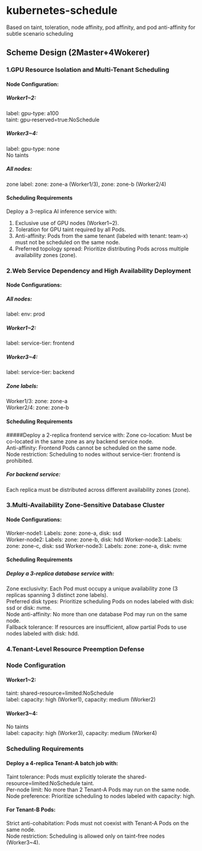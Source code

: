 # kubernetes-schedule
Based on taint, toleration, node affinity, pod affinity, and pod anti-affinity for subtle scenario scheduling

## Scheme Design (2Master+4Wokerer)
### 1.GPU Resource Isolation and Multi-Tenant Scheduling
#### Node Configuration:
##### Worker1~2:
  label:  gpu-type: a100  
  taint:  gpu-reserved=true:NoSchedule
##### Worker3~4:
  label:  gpu-type: none  
  No taints
##### All nodes:
  zone label:  zone: zone-a (Worker1/3), zone: zone-b (Worker2/4)
#### Scheduling Requirements
  Deploy a 3-replica AI inference service with:
  1. Exclusive use of GPU nodes (Worker1~2).  
  2. Toleration for GPU taint required by all Pods.  
  3. Anti-affinity: Pods from the same tenant (labeled with tenant: team-x) must not be scheduled on the same node.  
  4. Preferred topology spread: Prioritize distributing Pods across multiple availability zones (zone).
### 2.Web Service Dependency and High Availability Deployment
#### Node Configurations:
##### All nodes:
  label:  env: prod
##### Worker1~2:
  label:  service-tier: frontend
##### Worker3~4:
  label:  service-tier: backend
##### Zone labels:
  Worker1/3: zone: zone-a  
  Worker2/4: zone: zone-b
#### Scheduling Requirements
#####Deploy a 2-replica frontend service with:
  Zone co-location: Must be co-located in the same zone as any backend service node.  
  Anti-affinity: Frontend Pods cannot be scheduled on the same node.  
  Node restriction: Scheduling to nodes without service-tier: frontend is prohibited.
##### For backend service:
  Each replica must be distributed across different availability zones (zone).

### 3.Multi-Availability Zone-Sensitive Database Cluster
#### Node Configurations:
  Worker-node1: Labels: zone: zone-a, disk: ssd  
  Worker-node2: Labels: zone: zone-b, disk: hdd
  Worker-node3: Labels: zone: zone-c, disk: ssd
  Worker-node3: Labels: zone: zone-a, disk: nvme
#### Scheduling Requirements
##### Deploy a 3-replica database service with:
  Zone exclusivity: Each Pod must occupy a unique availability zone (3 replicas spanning 3 distinct zone labels).  
  Preferred disk types: Prioritize scheduling Pods on nodes labeled with disk: ssd or disk: nvme.  
  Node anti-affinity: No more than one database Pod may run on the same node.  
  Fallback tolerance: If resources are insufficient, allow partial Pods to use nodes labeled with disk: hdd.

### 4.Tenant-Level Resource Preemption Defense
### Node Configuration
#### Worker1~2:
  taint:  shared-resource=limited:NoSchedule  
  label:  capacity: high (Worker1), capacity: medium (Worker2)
#### Worker3~4:
  No taints  
  label:  capacity: high (Worker3), capacity: medium (Worker4)
### Scheduling Requirements
#### Deploy a 4-replica Tenant-A batch job with:
Taint tolerance: Pods must explicitly tolerate the shared-resource=limited:NoSchedule taint.  
Per-node limit: No more than 2 Tenant-A Pods may run on the same node.  
Node preference: Prioritize scheduling to nodes labeled with capacity: high.
#### For Tenant-B Pods:  
Strict anti-cohabitation: Pods must not coexist with Tenant-A Pods on the same node.  
Node restriction: Scheduling is allowed only on taint-free nodes (Worker3~4).

 
